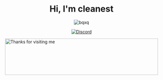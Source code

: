 <h1 align="center">Hi, I'm cleanest</h1>
<p align="center">
  <img src="https://komarev.com/ghpvc/?username=bqxq&label=Profile%20views&color=0e75b6&style=flat" alt="bqxq" />
</p>

<p align="center">
  <a href="https://discord.com/users/651133424697999362">
    <img src="https://img.shields.io/badge/Discord-%40cleanest-5865F2?style=for-the-badge&logo=discord&logoColor=white" alt="Discord"/>
  </a>
</p>

<img height="120" alt="Thanks for visiting me" width="100%" src="https://raw.githubusercontent.com/BrunnerLivio/brunnerlivio/master/images/marquee.svg" />
